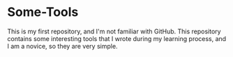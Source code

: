 # Some-Tools
This is my first repository, and I'm not familiar with GitHub. This repository contains some interesting tools that I wrote during my learning process, and I am a novice, so they are very simple.
